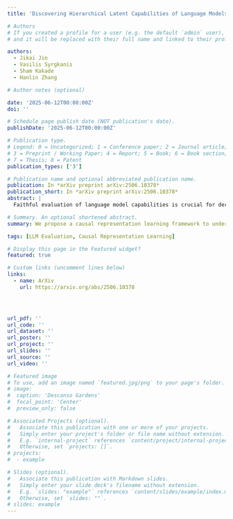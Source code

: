 ```yaml
---
title: 'Discovering Hierarchical Latent Capabilities of Language Models via Causal Representation Learning'

# Authors
# If you created a profile for a user (e.g. the default `admin` user), write the username (folder name) here
# and it will be replaced with their full name and linked to their profile.

authors:
  - Jikai Jin
  - Vasilis Syrgkanis
  - Sham Kakade
  - Hanlin Zhang

# Author notes (optional)

date: '2025-06-12T00:00:00Z'
doi: ''

# Schedule page publish date (NOT publication's date).
publishDate: '2025-06-12T00:00:00Z'

# Publication type.
# Legend: 0 = Uncategorized; 1 = Conference paper; 2 = Journal article;
# 3 = Preprint / Working Paper; 4 = Report; 5 = Book; 6 = Book section;
# 7 = Thesis; 8 = Patent
publication_types: ['3']

# Publication name and optional abbreviated publication name.
publication: In *arXiv preprint arXiv:2506.10378*
publication_short: In *arXiv preprint arXiv:2506.10378*
abstract: |
  Faithful evaluation of language model capabilities is crucial for deriving actionable insights that can inform model development. However, rigorous causal evaluations in this domain face significant methodological challenges, including complex confounding effects and prohibitive computational costs associated with extensive retraining. To tackle these challenges, we propose a causal representation learning framework wherein observed benchmark performance is modeled as a linear transformation of a few latent capability factors. Crucially, these latent factors are identified as causally interrelated after appropriately controlling for the base model as a common confounder. Applying this approach to a comprehensive dataset encompassing over 1500 models evaluated across six benchmarks from the Open LLM Leaderboard, we identify a concise three-node linear causal structure that reliably explains the observed performance variations. Further interpretation of this causal structure provides substantial scientific insights beyond simple numerical rankings: specifically, we reveal a clear causal direction starting from general problem-solving capabilities, advancing through instruction-following proficiency, and culminating in mathematical reasoning ability. Our results underscore the essential role of carefully controlling base model variations during evaluation, a step critical to accurately uncovering the underlying causal relationships among latent model capabilities.

# Summary. An optional shortened abstract.
summary: We propose a causal representation learning framework to understand the hierarchical structure of language model capabilities, revealing causal relationships between general problem-solving, instruction-following, and mathematical reasoning abilities.

tags: [LLM Evaluation, Causal Representation Learning]

# Display this page in the Featured widget?
featured: true

# Custom links (uncomment lines below)
links:
  - name: ArXiv
    url: https://arxiv.org/abs/2506.10378


  

url_pdf: ''
url_code: ''
url_dataset: ''
url_poster: ''
url_project: ''
url_slides: ''
url_source: ''
url_video: ''

# Featured image
# To use, add an image named `featured.jpg/png` to your page's folder.
# image:
#  caption: 'Descanso Gardens'
#  focal_point: 'Center'
#  preview_only: false

# Associated Projects (optional).
#   Associate this publication with one or more of your projects.
#   Simply enter your project's folder or file name without extension.
#   E.g. `internal-project` references `content/project/internal-project/index.md`.
#   Otherwise, set `projects: []`.
# projects:
#  - example

# Slides (optional).
#   Associate this publication with Markdown slides.
#   Simply enter your slide deck's filename without extension.
#   E.g. `slides: "example"` references `content/slides/example/index.md`.
#   Otherwise, set `slides: ""`.
# slides: example
---
```

